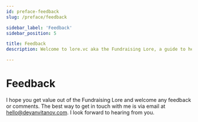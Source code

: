 ```yaml
---
id: preface-feedback
slug: /preface/feedback

sidebar_label: 'Feedback'
sidebar_position: 5

title: Feedback
description: Welcome to lore.vc aka the Fundraising Lore, a guide to help founder CEOs successfully raise early-stage VC financing from Silicon Valley investors

---
```


# Feedback

I hope you get value out of the Fundraising Lore and welcome any feedback or comments. The best way to get in touch with me is via email at hello@deyanvitanov.com. I look forward to hearing from you.